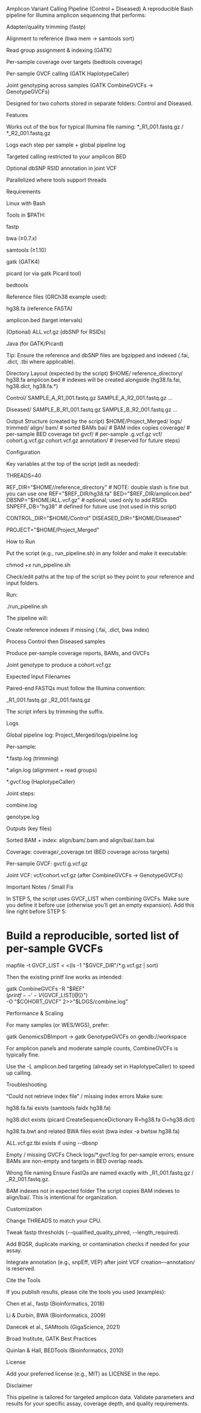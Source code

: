 Amplicon Variant Calling Pipeline (Control + Diseased)
A reproducible Bash pipeline for Illumina amplicon sequencing that performs:

Adapter/quality trimming (fastp)

Alignment to reference (bwa mem → samtools sort)

Read group assignment & indexing (GATK)

Per-sample coverage over targets (bedtools coverage)

Per-sample GVCF calling (GATK HaplotypeCaller)

Joint genotyping across samples (GATK CombineGVCFs → GenotypeGVCFs)

Designed for two cohorts stored in separate folders: Control and Diseased.

Features

Works out of the box for typical Illumina file naming: *_R1_001.fastq.gz / *_R2_001.fastq.gz

Logs each step per sample + global pipeline log

Targeted calling restricted to your amplicon BED

Optional dbSNP RSID annotation in joint VCF

Parallelized where tools support threads

Requirements

Linux with Bash

Tools in $PATH:

fastp

bwa (≥0.7.x)

samtools (≥1.10)

gatk (GATK4)

picard (or via gatk Picard tool)

bedtools

Reference files (GRCh38 example used):

hg38.fa (reference FASTA)

amplicon.bed (target intervals)

(Optional) ALL.vcf.gz (dbSNP for RSIDs)

Java (for GATK/Picard)

Tip: Ensure the reference and dbSNP files are bgzipped and indexed (.fai, .dict, .tbi where applicable).

Directory Layout (expected by the script)
$HOME/
  reference_directory/
    hg38.fa
    amplicon.bed
    # indexes will be created alongside (hg38.fa.fai, hg38.dict, hg38.fa.*)

  Control/
    SAMPLE_A_R1_001.fastq.gz
    SAMPLE_A_R2_001.fastq.gz
    ...

  Diseased/
    SAMPLE_B_R1_001.fastq.gz
    SAMPLE_B_R2_001.fastq.gz
    ...

Output Structure (created by the script)
$HOME/Project_Merged/
  logs/
  trimmed/
  align/
    bam/   # sorted BAMs
    bai/   # BAM index copies
  coverage/    # per-sample BED coverage txt
  gvcf/        # per-sample .g.vcf.gz
  vcf/
    cohort.g.vcf.gz
    cohort.vcf.gz
  annotation/  # (reserved for future steps)

Configuration

Key variables at the top of the script (edit as needed):

THREADS=40

REF_DIR="$HOME//reference_directory"   # NOTE: double slash is fine but you can use one
REF="$REF_DIR/hg38.fa"
BED="$REF_DIR/amplicon.bed"
DBSNP="$HOME/ALL.vcf.gz"               # optional; used only to add RSIDs
SNPEFF_DB="hg38"                       # defined for future use (not used in this script)

CONTROL_DIR="$HOME/Control"
DISEASED_DIR="$HOME/Diseased"

PROJECT="$HOME/Project_Merged"

How to Run

Put the script (e.g., run_pipeline.sh) in any folder and make it executable:

chmod +x run_pipeline.sh


Check/edit paths at the top of the script so they point to your reference and input folders.

Run:

./run_pipeline.sh


The pipeline will:

Create reference indexes if missing (.fai, .dict, bwa index)

Process Control then Diseased samples

Produce per-sample coverage reports, BAMs, and GVCFs

Joint genotype to produce a cohort.vcf.gz

Expected Input Filenames

Paired-end FASTQs must follow the Illumina convention:

<SampleID>_R1_001.fastq.gz
<SampleID>_R2_001.fastq.gz


The script infers <SampleID> by trimming the suffix.

Logs

Global pipeline log: Project_Merged/logs/pipeline.log

Per-sample:

*.fastp.log (trimming)

*.align.log (alignment + read groups)

*.gvcf.log (HaplotypeCaller)

Joint steps:

combine.log

genotype.log

Outputs (key files)

Sorted BAM + index: align/bam/<SAMPLE>.bam and align/bai/<SAMPLE>.bam.bai

Coverage: coverage/<SAMPLE>_coverage.txt (BED coverage across targets)

Per-sample GVCF: gvcf/<SAMPLE>.g.vcf.gz

Joint VCF: vcf/cohort.vcf.gz (after CombineGVCFs → GenotypeGVCFs)

Important Notes / Small Fix

In STEP 5, the script uses GVCF_LIST when combining GVCFs. Make sure you define it before use (otherwise you’ll get an empty expansion). Add this line right before STEP 5:

# Build a reproducible, sorted list of per-sample GVCFs
mapfile -t GVCF_LIST < <(ls -1 "$GVCF_DIR"/*.g.vcf.gz | sort)


Then the existing printf line works as intended:

gatk CombineGVCFs -R "$REF" \
  $(printf -- '-V %q ' "${GVCF_LIST[@]}") \
  -O "$COHORT_GVCF" 2>>"$LOGS/combine.log"

Performance & Scaling

For many samples (or WES/WGS), prefer:

gatk GenomicsDBImport → gatk GenotypeGVCFs on gendb://workspace

For amplicon panels and moderate sample counts, CombineGVCFs is typically fine.

Use the -L amplicon.bed targeting (already set in HaplotypeCaller) to speed up calling.

Troubleshooting

“Could not retrieve index file” / missing index errors
Make sure:

hg38.fa.fai exists (samtools faidx hg38.fa)

hg38.dict exists (picard CreateSequenceDictionary R=hg38.fa O=hg38.dict)

hg38.fa.bwt and related BWA files exist (bwa index -a bwtsw hg38.fa)

ALL.vcf.gz.tbi exists if using --dbsnp

Empty / missing GVCFs
Check logs/*.gvcf.log for per-sample errors; ensure BAMs are non-empty and targets in BED overlap reads.

Wrong file naming
Ensure FastQs are named exactly with _R1_001.fastq.gz / _R2_001.fastq.gz.

BAM indexes not in expected folder
The script copies BAM indexes to align/bai/. This is intentional for organization.

Customization

Change THREADS to match your CPU.

Tweak fastp thresholds (--qualified_quality_phred, --length_required).

Add BQSR, duplicate marking, or contamination checks if needed for your assay.

Integrate annotation (e.g., snpEff, VEP) after joint VCF creation—annotation/ is reserved.

Cite the Tools

If you publish results, please cite the tools you used (examples):

Chen et al., fastp (Bioinformatics, 2018)

Li & Durbin, BWA (Bioinformatics, 2009)

Danecek et al., SAMtools (GigaScience, 2021)

Broad Institute, GATK Best Practices

Quinlan & Hall, BEDTools (Bioinformatics, 2010)

License

Add your preferred license (e.g., MIT) as LICENSE in the repo.

Disclaimer

This pipeline is tailored for targeted amplicon data. Validate parameters and results for your specific assay, coverage depth, and quality requirements.
